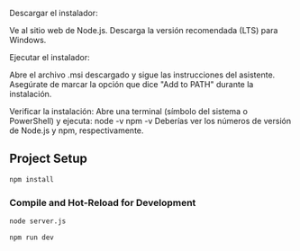 Descargar el instalador:

Ve al sitio web de Node.js.
Descarga la versión recomendada (LTS) para Windows.

Ejecutar el instalador:

Abre el archivo .msi descargado y sigue las instrucciones del asistente.
Asegúrate de marcar la opción que dice "Add to PATH" durante la instalación.

Verificar la instalación:
Abre una terminal (símbolo del sistema o PowerShell) y ejecuta:
node -v
npm -v
Deberías ver los números de versión de Node.js y npm, respectivamente.
## Project Setup

```sh
npm install
```

### Compile and Hot-Reload for Development
```sh
node server.js
```

```sh
npm run dev
```
